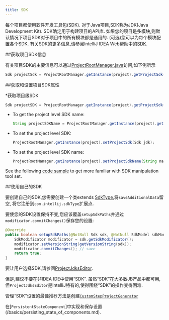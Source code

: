 ```yaml
---
title: SDK
---
```


每个项目都使用软件开发工具包(SDK).
对于Java项目,SDK称为JDK(Java Development Kit). 
SDK确定用于构建项目的API库.
如果您的项目是多模块,则默认情况下项目SDK对于项目中的所有模块都是通用的. 
(可选)您可以为每个模块配置各个SDK.
有关SDK的更多信息,请参阅IntelliJ IDEA Web帮助中的[SDK](https://www.jetbrains.com/help/idea/working-with-sdks.html).


##获取项目SDK信息


有关项目SDK的主要信息可以通过[ProjectRootManager.java](upsource:///platform/projectModel-api/src/com/intellij/openapi/roots/ProjectRootManager.java)访问,如下例所示


```java
Sdk projectSdk = ProjectRootManager.getInstance(project).getProjectSdk();
```

##获取和设置项目SDK属性


*获取项目级SDK


  ```java
  Sdk projectSDK = ProjectRootManager.getInstance(project).getProjectSdk();
  ```

* To get the project level SDK name:
 
  ```java 
  String projectSDKName = ProjectRootManager.getInstance(project).getProjectSdkName();
  ```

* To set the project level SDK:
 
  ```java
  ProjectRootManager.getInstance(project).setProjectSdk(Sdk jdk);
  ```

* To set the project level SDK name:
 
  ```java
  ProjectRootManager.getInstance(project).setProjectSdkName(String name);
  ```
  
See the following [code sample](../../code_samples/project_model/src/com/intellij/tutorials/project/model/ProjectSdkAction.java) to get more familiar with SDK manipulation tool set.

##使用自己的SDK


要创建自己的SDK,您需要创建一个类extends [SdkType](upsource:///platform/lang-api/src/com/intellij/openapi/projectRoots/SdkType.java),将`saveAdditionalData`留空,
将它注册到`com.intellij.sdkType`扩展点.


要使您的SDK设置保持不变,您应该覆盖`setupSdkPaths`并通过`modificator.commitChanges()`保存您的设置:


```java
@Override
public boolean setupSdkPaths(@NotNull Sdk sdk, @NotNull SdkModel sdkModel) {
    SdkModificator modificator = sdk.getSdkModificator();
    modificator.setVersionString(getVersionString(sdk));
    modificator.commitChanges(); // save
    return true;
}
```

要让用户选择SDK,请参阅[ProjectJdksEditor](upsource:///java/idea-ui/src/com/intellij/openapi/projectRoots/ui/ProjectJdksEditor.java).


但是,建议不要在非IDEA IDE中使用“SDK”.
虽然“SDK”在大多数JB产品中都可用,但`ProjectJdksEditor`是IntelliJ特有的,使得围绕“SDK”的操作变得困难.

管理“SDK”设置的最佳推荐方法是创建[`CustomStepProjectGenerator`](upsource:///platform/lang-impl/src/com/intellij/ide/util/projectWizard/CustomStepProjectGenerator.java)

在[`PersistentStateComponent`]中实现和保存设置(/basics/persisting_state_of_components.md).



